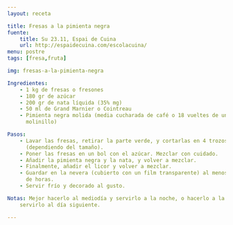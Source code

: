 ```yaml
---
layout: receta

title: Fresas a la pimienta negra
fuente:
    title: Su 23.11, Espai de Cuina
    url: http://espaidecuina.com/escolacuina/
menu: postre
tags: [fresa,fruta]

img: fresas-a-la-pimienta-negra

Ingredientes:
    - 1 kg de fresas o fresones
    - 180 gr de azúcar
    - 200 gr de nata líquida (35% mg)
    - 50 ml de Grand Marnier o Cointreau
    - Pimienta negra molida (media cucharada de café o 18 vueltes de un
      molinillo)

Pasos:
    - Lavar las fresas, retirar la parte verde, y cortarlas en 4 trozos
      (dependiendo del tamaño).
    - Poner las fresas en un bol con el azúcar. Mezclar con cuidado.
    - Añadir la pimienta negra y la nata, y volver a mezclar.
    - Finalmente, añadir el licor y volver a mezclar.
    - Guardar en la nevera (cubierto con un film transparente) al menos un par
      de horas.
    - Servir frío y decorado al gusto.

Notas: Mejor hacerlo al mediodía y servirlo a la noche, o hacerlo a la noche y
    servirlo al día siguiente.

---
```

